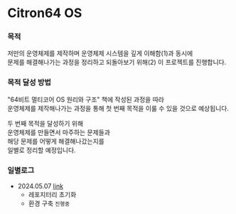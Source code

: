 # Citron64 OS

### 목적

저만의 운영체제를 제작하며 운영체제 시스템을 깊게 이해함(1)과 동시에<br/>
문제를 해결해나가는 과정을 정리하고 되돌아보기 위해(2) 이 프로젝트를 진행합니다.

### 목적 달성 방법

"64비트 멀티코어 OS 원리와 구조" 책에 작성된 과정을 따라 <br/>
운영체제를 제작해나가는 과정을 통해 첫 번째 목적을 이룰 수 있을 것으로 예상됩니다.

두 번째 목적을 달성하기 위해 <br/>
운영체제를 만들면서 마주하는 문제들과 <br/>
해당 문제를 어떻게 해결해나갔는지를 <br/>
일별로 정리할 예정입니다.  

### 일별로그

* 2024.05.07 [link](https://www.notion.so/20240507-cb2b16d202af45de8b44599375620287?pvs=4)
    * 레포지터리 초기화
    * 환경 구축 ```진행중```

